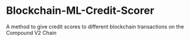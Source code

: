 # Blockchain-ML-Credit-Scorer
A method to give credit scores to different blockchain transactions on the Compound V2 Chain
